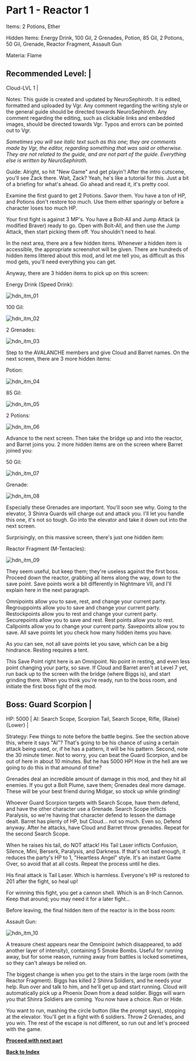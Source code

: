 # Part 1 - Reactor 1

Items: 2 Potions, Ether

Hidden Items: Energy Drink, 100 Gil, 2 Grenades, Potion, 85 Gil, 2 Potions, 
50 Gil, Grenade, Reactor Fragment, Assault Gun

Materia: Flame

Recommended Level: |
--------------------
Cloud-LVL 1 |

Notes: This guide is created and updated by NeuroSephiroth. It is edited,
formatted and uploaded by Vgr. Any comment regarding the writing style or
the general guide should be directed towards NeuroSephiroth. Any comment
regarding the editing, such as clickable links and embedded images, should
be directed towards Vgr. Typos and errors can be pointed out to Vgr.

*Sometimes you will see italic text such as this one; they are comments
made by Vgr, the editor, regarding something that was said or otherwise.
They are not related to the guide, and are not part of the guide.
Everything else is written by NeuroSephiroth.*

Guide: Alright, so hit "New Game" and get playin'! After the intro cutscene,
you'll see Zack there. Wait, Zack? Yeah, he's like a tutorial for this. Just
a bit of a briefing for what's ahead. Go ahead and read it, it's pretty cool.

Examine the first guard to get 2 Potions. Savor them. You have a ton of HP,
and Potions don't restore too much. Use them either sparingly or before a
character loses too much HP.

Your first fight is against 3 MP's. You have a Bolt-All and Jump Attack (a
modified Braver) ready to go. Open with Bolt-All, and then use the Jump
Attack, then start picking them off. You shouldn't need to heal.

In the next area, there are a few hidden items. Whenever a hidden item is
accessible, the appropriate screenshot will be given.
There are hundreds of hidden items littered about this mod, and let me tell
you, as difficult as this mod gets, you'll need everything you can get.

Anyway, there are 3 hidden items to pick up on this screen:

Energy Drink (Speed Drink):

![hdn_itm_01](https://cloud.githubusercontent.com/assets/4260395/5236337/31af6426-7804-11e4-9c4b-666207197568.jpg)

100 Gil:

![hdn_itm_02](https://cloud.githubusercontent.com/assets/4260395/5236338/31b19160-7804-11e4-8e30-99072653cb4b.jpg)

2 Grenades:

![hdn_itm_03](https://cloud.githubusercontent.com/assets/4260395/5236339/31b607ea-7804-11e4-9fe9-623a589a2d61.jpg)

Step to the AVALANCHE members and give Cloud and Barret names. On the next
screen, there are 3 more hidden items:

Potion:

![hdn_itm_04](https://cloud.githubusercontent.com/assets/4260395/5236340/31b8b0b2-7804-11e4-8861-1db27bc62650.jpg)

85 Gil:

![hdn_itm_05](https://cloud.githubusercontent.com/assets/4260395/5236341/31bbc55e-7804-11e4-805e-ecbc9c610bfb.jpg)

2 Potions:

![hdn_itm_06](https://cloud.githubusercontent.com/assets/4260395/5236342/31bfb8ee-7804-11e4-935f-2d91dda72ae7.jpg)

Advance to the next screen. Then take the bridge up and into the reactor, and
Barret joins you. 2 more hidden items are on the screen where Barret joined
you:

50 Gil:

![hdn_itm_07](https://cloud.githubusercontent.com/assets/4260395/5236343/31c48072-7804-11e4-8295-cc69cd153056.jpg)

Grenade:

![hdn_itm_08](https://cloud.githubusercontent.com/assets/4260395/5236344/31c618e2-7804-11e4-8b6d-af46d336b6b5.jpg)

Especially these Grenades are important. You'll soon see why. Going to the
elevator, 3 Shinra Guards will charge out and attack you. I'll let you handle
this one, it's not so tough. Go into the elevator and take it down out into
the next screen.

Surprisingly, on this massive screen, there's just one hidden item:

Reactor Fragment (M-Tentacles):

![hdn_itm_09](https://cloud.githubusercontent.com/assets/4260395/5236345/31c9c0dc-7804-11e4-9ba9-e8712478d5b0.jpg)

They seem useful, but keep them; they're useless against the first boss.
Proceed down the reactor, grabbing all items along the way, down to the save
point. Save points work a bit differently in Nightmare VII, and I'll explain
here in the next paragraph.

Omnipoints allow you to save, rest, and change your current party.
Regrouppoints allow you to save and change your current party.
Restockpoints allow you to rest and change your current party.
Securepoints allow you to save and rest.
Rest points allow you to rest.
Callpoints allow you to change your current party.
Savepoints allow you to save.
All save points let you check how many hidden items you have.

As you can see, not all save points let you save, which can be a big
hindrance. Resting requires a tent.

This Save Point right here is an Omnipoint. No point in resting, and even less
point changing your party, so save. If Cloud and Barret aren't at Level 7 yet,
run back up to the screen with the bridge (where Biggs is), and start grinding
there. When you think you're ready, run to the boss room, and initiate the
first boss fight of the mod.

Boss: Guard Scorpion                                                  |
-----------------------------------------------------------------------
HP: 5000                                                              |
AI: Search Scope, Scorpion Tail, Search Scope, Rifle, {Raise} {Lower} |

Strategy: Few things to note before the battle begins. See the section above
this, where it says "AI"? That's going to be his chance of using a certain
attack being used, or, if he has a pattern, it will be his pattern. Second,
note the 30 minute timer. Not to worry, you can beat the Guard Scorpion, and
be out of here in about 10 minutes. But he has 5000 HP! How in the hell are we
going to do this in that amound of time?

Grenades deal an incredible amount of damage in this mod, and they hit all
enemies. If you got a Bolt Plume, save them; Grenades deal more damage. These
will be your best friend during Midgar, so stock up while grinding!

Whoever Guard Scorpion targets with Search Scope, have them defend, and have
the other character use a Grenade. Search Scope inflicts Paralysis, so we're
having that character defend to lessen the damage dealt. Barret has plenty
of HP, but Cloud... not so much. Even so, Defend anyway. After he attacks,
have Cloud and Barret throw grenades. Repeat for the second Search Scope.

When he raises his tail, do NOT attack! His Tail Laser inflicts Confusion,
Silence, Mini, Berserk, Paralysis, and Darkness. If that's not bad enough, it
reduces the party's HP to 1, "Heartless Angel" style. It's an instant Game
Over, so avoid that at all costs. Repeat the process until he dies.

His final attack is Tail Laser. Which is harmless. Everyone's HP is restored
to 201 after the fight, so heal up!

For winning this fight, you get a cannon shell. Which is an 8-Inch Cannon.
Keep that around; you may need it for a later fight...

Before leaving, the final hidden item of the reactor is in the boss room:

Assault Gun:

![hdn_itm_10](https://cloud.githubusercontent.com/assets/4260395/5236346/31ced7d4-7804-11e4-9882-320d576a40ef.jpg)

A treasure chest appears near the Omnipoint (which disappeared, to add another
layer of intensity), containing 5 Smoke Bombs. Useful for running away, but
for some reason, running away from battles is locked sometimes, so they can't
always be relied on.

The biggest change is when you get to the stairs in the large room (with the
Reactor Fragment). Biggs has killed 2 Shinra Soldiers, and he needs your help.
Run over and talk to him, and he'll get up and start running. Cloud will
automatically pick up a Phoenix Down from a dead soldier. Biggs will warn you
that Shinra Soldiers are coming. You now have a choice. Run or Hide.

You want to run, mashing the circle button (like the prompt says), stopping at
the elevator. You'll get in a fight with 6 soldiers. Throw 2 Grenades, and you
win. The rest of the escape is not different, so run out and let's proceed
with the game.

[**Proceed with next part**][1]

[**Back to Index**][2]

[1]: https://github.com/Vgr255/Nightmare/blob/master/Walkthrough/Part%202%20-%20Sectors%208%20and%207.md#part-2---sector-8-and-sector-7
[2]: https://github.com/Vgr255/Nightmare#walkthrough

